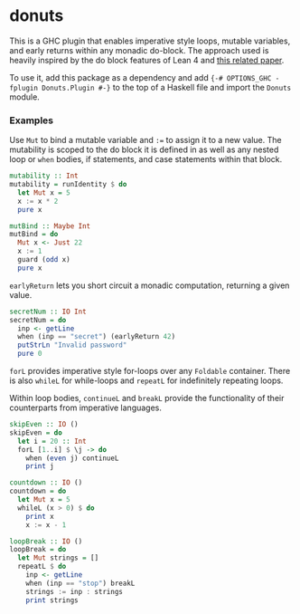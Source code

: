 # donuts

This is a GHC plugin that enables imperative style loops, mutable variables,
and early returns within any monadic do-block. The approach used is heavily
inspired by the do block features of Lean 4 and
[this related paper](https://dl.acm.org/doi/pdf/10.1145/3547640).

To use it, add this package as a dependency and add
`{-# OPTIONS_GHC -fplugin Donuts.Plugin #-}` to the top of a Haskell file and
import the `Donuts` module.

### Examples

Use `Mut` to bind a mutable variable and `:=` to assign it to a new value. The
mutability is scoped to the do block it is defined in as well as any nested
loop or `when` bodies, if statements, and case statements within that block.

```haskell
mutability :: Int
mutability = runIdentity $ do
  let Mut x = 5
  x := x * 2
  pure x

mutBind :: Maybe Int
mutBind = do
  Mut x <- Just 22
  x := 1
  guard (odd x)
  pure x
```

`earlyReturn` lets you short circuit a monadic computation, returning a given value.

```haskell
secretNum :: IO Int
secretNum = do
  inp <- getLine
  when (inp == "secret") (earlyReturn 42)
  putStrLn "Invalid password"
  pure 0
```

`forL` provides imperative style for-loops over any `Foldable` container. There
is also `whileL` for while-loops and `repeatL` for indefinitely repeating loops.

Within loop bodies, `continueL` and `breakL` provide the functionality
of their counterparts from imperative languages.

```haskell
skipEven :: IO ()
skipEven = do
  let i = 20 :: Int
  forL [1..i] $ \j -> do
    when (even j) continueL
    print j

countdown :: IO ()
countdown = do
  let Mut x = 5
  whileL (x > 0) $ do
    print x
    x := x - 1

loopBreak :: IO ()
loopBreak = do
  let Mut strings = []
  repeatL $ do
    inp <- getLine
    when (inp == "stop") breakL
    strings := inp : strings
    print strings
```

